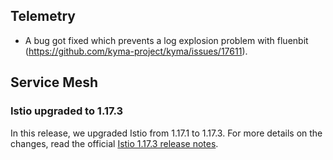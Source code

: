 ## Telemetry
- A bug got fixed which prevents a log explosion problem with fluenbit (https://github.com/kyma-project/kyma/issues/17611).

## Service Mesh

### Istio upgraded to 1.17.3

In this release, we upgraded Istio from 1.17.1 to 1.17.3. For more details on the changes, read the official [Istio 1.17.3 release notes](https://istio.io/latest/news/releases/1.17.x/announcing-1.17/upgrade-notes/).
